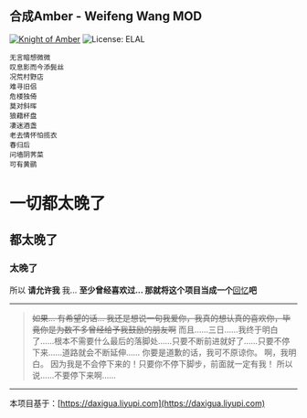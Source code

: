 ## 合成Amber - Weifeng Wang MOD
[![Knight of Amber](https://img.shields.io/static/v1?label=beTheKnightOf&message=Amber&color=F8BBD0)](https://github.com/Real-JasonWang/beTheKnightOf_Amber)
![License:  ELAL](https://img.shields.io/badge/license-Epic%20Love%20for%20Amber-orange)
```
无言暗想微微
叹息影而今添鬓丝
况荒村野店
难寻旧侣
危楼独倚
莫对斜晖
狼藉杯盘
凄迷酒盏
老去情怀怕揽衣
春归后
问墙阴荠菜
可有黄鹂
```

# 一切都太晚了
## 都太晚了
### 太晚了
所以
**请允许我**
我...
**至少曾经喜欢过... 那就将这个项目当成一个**[回忆](https://real-jasonwang.github.io/formAmber/ "回忆")**吧**


------------

> ~~如果... 有希望的话... 我还是想说一句我爱你，我真的想认真的喜欢你，毕竟你是为数不多曾经给予我鼓励的朋友啊~~
而且……三日……我终于明白了……根本不需要什么最后的落脚处……只要不断前进就好了……只要不停下来……道路就会不断延伸……
你要是道歉的话，我可不原谅你。
啊，我明白。
因为我是不会停下来的！只要你不停下脚步，前面就一定有我！
所以说……不要停下来啊……

------------


本项目基于：[https://daxigua.liyupi.com](https://daxigua.liyupi.com)
